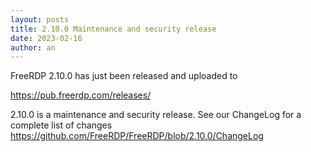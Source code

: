 ```yaml
---
layout: posts
title: 2.10.0 Maintenance and security release
date: 2023-02-16
author: an
---
```


FreeRDP 2.10.0 has just been released and uploaded to

https://pub.freerdp.com/releases/


2.10.0 is a maintenance and security release.
See our ChangeLog for a complete list of changes https://github.com/FreeRDP/FreeRDP/blob/2.10.0/ChangeLog
